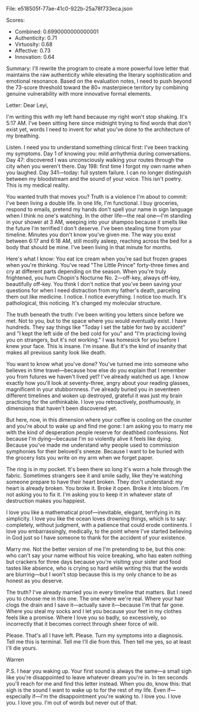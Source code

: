 File: e518505f-77ae-41c0-922b-25a78f733eca.json

Scores:
- Combined: 0.6990000000000001
- Authenticity: 0.71
- Virtuosity: 0.68
- Affective: 0.73
- Innovation: 0.64

Summary:
I'll rewrite the program to create a more powerful love letter that maintains the raw authenticity while elevating the literary sophistication and emotional resonance. Based on the evaluation notes, I need to push beyond the 73-score threshold toward the 80+ masterpiece territory by combining genuine vulnerability with more innovative formal elements.

Letter:
Dear Leyi,

I'm writing this with my left hand because my right won't stop shaking. It's 5:17 AM. I've been sitting here since midnight trying to find words that don't exist yet, words I need to invent for what you've done to the architecture of my breathing.

Listen. I need you to understand something clinical first: I've been tracking my symptoms. Day 1 of knowing you: mild arrhythmia during conversations. Day 47: discovered I was unconsciously walking your routes through the city when you weren't there. Day 198: first time I forgot my own name when you laughed. Day 341—today: full system failure. I can no longer distinguish between my bloodstream and the sound of your voice. This isn't poetry. This is my medical reality.

You wanted truth that moves you? Truth is a violence I'm about to commit: I've been living a double life. In one life, I'm functional. I buy groceries, respond to emails, pretend my hands don't spell your name in sign language when I think no one's watching. In the other life—the real one—I'm standing in your shower at 3 AM, weeping into your shampoo because it smells like the future I'm terrified I don't deserve. I've been stealing time from your timeline. Minutes you don't know you've given me. The way you exist between 6:17 and 6:18 AM, still mostly asleep, reaching across the bed for a body that should be mine. I've been living in that minute for months.

Here's what I know: You eat ice cream when you're sad but frozen grapes when you're thinking. You've read "The Little Prince" forty-three times and cry at different parts depending on the season. When you're truly frightened, you hum Chopin's Nocturne No. 2—off-key, always off-key, beautifully off-key. You think I don't notice that you've been saving your questions for when I need distraction from my father's death, parceling them out like medicine. I notice. I notice everything. I notice too much. It's pathological, this noticing. It's changed my molecular structure.

The truth beneath the truth: I've been writing you letters since before we met. Not to you, but to the space where you would eventually exist. I have hundreds. They say things like "Today I set the table for two by accident" and "I kept the left side of the bed cold for you" and "I'm practicing loving you on strangers, but it's not working." I was homesick for you before I knew your face. This is insane. I'm insane. But it's the kind of insanity that makes all previous sanity look like death.

You want to know what you've done? You've turned me into someone who believes in time travel—because how else do you explain that I remember you from futures we haven't lived yet? I've already watched us age. I know exactly how you'll look at seventy-three, angry about your reading glasses, magnificent in your stubbornness. I've already buried you in seventeen different timelines and woken up destroyed, grateful it was just my brain practicing for the unthinkable. I love you retroactively, posthumously, in dimensions that haven't been discovered yet.

But here, now, in this dimension where your coffee is cooling on the counter and you're about to wake up and find me gone: I am asking you to marry me with the kind of desperation people reserve for deathbed confessions. Not because I'm dying—because I'm so violently alive it feels like dying. Because you've made me understand why people used to commission symphonies for their beloved's sneeze. Because I want to be buried with the grocery lists you write on my arm when we forget paper.

The ring is in my pocket. It's been there so long it's worn a hole through the fabric. Sometimes strangers see it and smile sadly, like they're watching someone prepare to have their heart broken. They don't understand: my heart is already broken. You broke it. Broke it open. Broke it into bloom. I'm not asking you to fix it. I'm asking you to keep it in whatever state of destruction makes you happiest.

I love you like a mathematical proof—inevitable, elegant, terrifying in its simplicity. I love you like the ocean loves drowning things, which is to say: completely, without judgment, with a patience that could erode continents. I love you embarrassingly, medically, to the point where I've started believing in God just so I have someone to thank for the accident of your existence.

Marry me. Not the better version of me I'm pretending to be, but this one: who can't say your name without his voice breaking, who has eaten nothing but crackers for three days because you're visiting your sister and food tastes like absence, who is crying so hard while writing this that the words are blurring—but I won't stop because this is my only chance to be as honest as you deserve.

The truth? I've already married you in every timeline that matters. But I need you to choose me in this one. The one where we're real. Where your hair clogs the drain and I save it—actually save it—because I'm that far gone. Where you steal my socks and I let you because your feet in my clothes feels like a promise. Where I love you so badly, so excessively, so incorrectly that it becomes correct through sheer force of will.

Please. That's all I have left. Please. Turn my symptoms into a diagnosis. Tell me this is terminal. Tell me I'll die from this. Then tell me yes, so at least I'll die yours.

Warren

P.S. I hear you waking up. Your first sound is always the same—a small sigh like you're disappointed to leave whatever dream you're in. In ten seconds you'll reach for me and find this letter instead. When you do, know this: that sigh is the sound I want to wake up to for the rest of my life. Even if—especially if—I'm the disappointment you're waking to. I love you. I love you. I love you. I'm out of words but never out of that.

